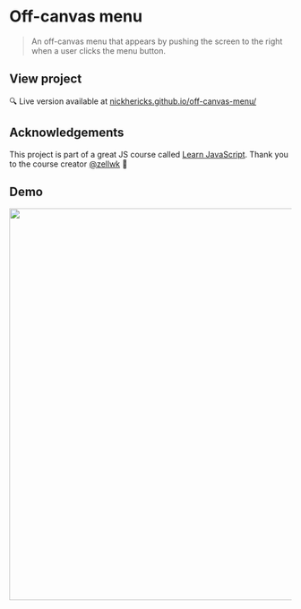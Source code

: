 # Off-canvas menu
> An off-canvas menu that appears by pushing the screen to the right when a user clicks the menu button.

## View project
 :mag: Live version available at [nickhericks.github.io/off-canvas-menu/](https://nickhericks.github.io/off-canvas-menu/)

## Acknowledgements
This project is part of a great JS course called [Learn JavaScript](https://learnjavascript.today/). Thank you to the course creator [@zellwk](https://github.com/zellwk) :raised_hands:

## Demo
<img src="https://raw.githubusercontent.com/zellwk/jsf/master/images/components/off-canvas/01-complete.gif?token=ABx4QS21LnOFP5RS0Uc_IK7CkfPnwWLFks5cbaDCwA%3D%3D" width="700">
